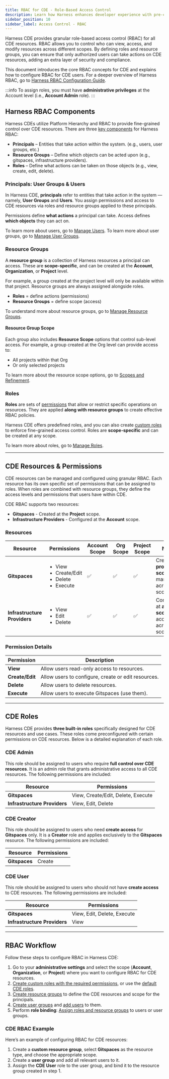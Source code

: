 ```yaml
---
title: RBAC for CDE - Role-Based Access Control
description: Learn how Harness enhances developer experience with pre-configured cloud development environments.
sidebar_position: 10
sidebar_label: Access Control - RBAC
---
```


Harness CDE provides granular role-based access control (RBAC) for all CDE resources. RBAC allows you to control who can view, access, and modify resources across different scopes. By defining roles and resource groups, you can ensure that only authorized users can take actions on CDE resources, adding an extra layer of security and compliance.

This document introduces the core RBAC concepts for CDE and explains how to configure RBAC for CDE users. For a deeper overview of Harness RBAC, go to [Harness RBAC Configuration Guide](https://developer.harness.io/docs/platform/role-based-access-control/rbac-in-harness/).

:::info
To assign roles, you must have **administrative privileges** at the Account level (i.e., **Account Admin** role).
:::

## Harness RBAC Components 
Harness CDEs utilize Platform Hierarchy and RBAC to provide fine-grained control over CDE resources. There are three [key components](https://developer.harness.io/docs/platform/role-based-access-control/rbac-in-harness/#rbac-components) for Harness RBAC:

* **Principals** – Entities that take action within the system. (e.g., users, user groups, etc.)
* **Resource Groups** – Define which objects can be acted upon (e.g., gitspaces, infrastructure providers).
* **Roles** – Define what actions can be taken on those objects (e.g., view, create, edit, delete).

### Principals: User Groups & Users
In Harness CDE, **principals** refer to entities that take action in the system — namely, **User Groups** and **Users**. You assign permissions and access to CDE resources via roles and resource groups applied to these principals.

Permissions define **what actions** a principal can take.
Access defines **which objects** they can act on.

To learn more about users, go to [Manage Users](https://developer.harness.io/docs/platform/role-based-access-control/add-users/). 
To learn more about user groups, go to [Manage User Groups](https://developer.harness.io/docs/platform/role-based-access-control/add-user-groups/). 

### Resource Groups
A **resource group** is a collection of Harness resources a principal can access. These are **scope-specific**, and can be created at the **Account**, **Organization**, or **Project** level.

For example, a group created at the project level will only be available within that project. Resource groups are always assigned alongside roles.

* **Roles** = define actions (permissions)
* **Resource Groups** = define scope (access)

To understand more about resource groups, go to [Manage Resource Groups](https://developer.harness.io/docs/platform/role-based-access-control/add-resource-groups/). 

#### Resource Group Scope

Each group also includes **Resource Scope** options that control sub-level access. For example, a group created at the Org level can provide access to:

* All projects within that Org
* Or only selected projects

To learn more about the resource scope options, go to [Scopes and Refinement](https://developer.harness.io/docs/platform/role-based-access-control/add-resource-groups/#scopes-and-refinement).

### Roles

**Roles** are sets of [permissions](https://developer.harness.io/docs/platform/role-based-access-control/permissions-reference) that allow or restrict specific operations on resources. They are applied **along with resource groups** to create effective RBAC policies.

Harness CDE offers predefined roles, and you can also create [custom roles](https://developer.harness.io/docs/platform/role-based-access-control/add-manage-roles#create-a-role) to enforce fine-grained access control. Roles are **scope-specific** and can be created at any scope.

To learn more about roles, go to [Manage Roles](https://developer.harness.io/docs/platform/role-based-access-control/add-manage-roles). 

---

## CDE Resources & Permissions
CDE resources can be managed and configured using granular RBAC. Each resource has its own specific set of permissions that can be assigned to roles. When roles are combined with resource groups, they define the access levels and permissions that users have within CDE.

CDE RBAC supports two resources:  
- **Gitspaces** - Created at the **Project** scope. 
- **Infrastructure Providers** - Configured at the **Account** scope. 

### Resources

| **Resource**   | **Permissions**                                                           | **Account Scope** | **Org Scope** | **Project Scope** | **Notes**                                                                                          |
| -------------- | ------------------------------------------------------------------------- | ----------------- | ------------- | ----------------- | -------------------------------------------------------------------------------------------------- |
| **Gitspaces**    | <ul><li>View</li><li>Create/Edit</li><li>Delete</li><li>Execute</li></ul>                 | ✅                 | ✅             | ✅                 | Created at **project scope**; managed across all scopes. |
| **Infrastructure Providers**  | <ul><li>View</li><li>Edit</li><li>Delete</li></ul> | ✅                 | ✅             | ✅                 | Configured at **account scope**; accessible across all scopes.                                  |

### Permission Details

| **Permission**   | **Description**                                                           |
| ---------------- | ------------------------------------------------------------------------- |
| **View**         | Allow users read-only access to resources.                                |
| **Create/Edit**  | Allow users to configure, create or edit resources.                                  |
| **Delete**       | Allow users to delete resources.                                          |
| **Execute**      | Allow users to execute Gitspaces (use them).                                          |

---

## CDE Roles

Harness CDE provides **three built-in roles** specifically designed for CDE resources and use cases. These roles come preconfigured with certain permissions on CDE resources. Below is a detailed explanation of each role.

### CDE Admin

This role should be assigned to users who require **full control over CDE resources**. It is an admin role that grants administrative access to all CDE resources. The following permissions are included:

| **Resource**                 | **Permissions**                    |
| ---------------------------- | ---------------------------------- |
| **Gitspaces**                | View, Create/Edit, Delete, Execute |
| **Infrastructure Providers** | View, Edit, Delete                 |

### CDE Creator

This role should be assigned to users who need **create access** for **Gitspaces** only. It is a **Creator** role and applies exclusively to the **Gitspaces** resource. The following permissions are included:

| **Resource**  | **Permissions** |
| ------------- | --------------- |
| **Gitspaces** | Create          |

### CDE User

This role should be assigned to users who should not have **create access** to CDE resources. The following permissions are included:

| **Resource**                 | **Permissions**             |
| ---------------------------- | --------------------------- |
| **Gitspaces**                | View, Edit, Delete, Execute |
| **Infrastructure Providers** | View                        |

---

## RBAC Workflow

Follow these steps to configure RBAC in Harness CDE:

1. Go to your **administrative settings** and select the scope (**Account**, **Organization**, or **Project**) where you want to configure RBAC for CDE resources.
2. [Create custom roles with the required permissions](/docs/platform/role-based-access-control/add-manage-roles.md#create-a-role), or use the [default CDE roles](/docs/cloud-development-environments/rbac#cde-roles).
3. [Create resource groups](/docs/platform/role-based-access-control/add-resource-groups.md#create-a-resource-group) to define the CDE resources and scope for the principals.
4. [Create user groups](/docs/platform/role-based-access-control/add-user-groups.md#create-user-groups-manually) and [add users](https://developer.harness.io/docs/platform/role-based-access-control/add-users) to them.
5. Perform **role binding**: [Assign roles and resource groups](/docs/platform/role-based-access-control/rbac-in-harness#role-binding) to users or user groups.

### CDE RBAC Example

Here’s an example of configuring RBAC for CDE resources:

1. Create a **custom resource group**, select **Gitspaces** as the resource type, and choose the appropriate scope.
2. Create a **user group** and add all relevant users to it.
3. Assign the **CDE User** role to the user group, and bind it to the resource group created in step 1.


